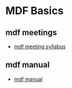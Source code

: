 # MDF Basics

## mdf meetings
* [mdf meeting syllabus](https://docs.google.com/document/d/1u1z2QRKQ-VxG-jjVGIgu-sWAlo2p5FOmPmHBSbrr2wM/edit?usp=sharing)

## mdf manual
* [mdf manual](https://docs.google.com/document/d/1OYVF-AmM1uDKQL3gFUECtsLo5nd-TQA1/edit?usp=sharing&ouid=107537220148069160041&rtpof=true&sd=true)